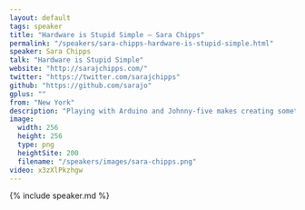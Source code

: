 ```yaml
---
layout: default
tags: speaker
title: "Hardware is Stupid Simple – Sara Chipps"
permalink: "/speakers/sara-chipps-hardware-is-stupid-simple.html"
speaker: Sara Chipps
talk: "Hardware is Stupid Simple"
website: "http://sarajchipps.com/"
twitter: "https://twitter.com/sarajchipps"
github: "https://github.com/sarajo"
gplus: ""
from: "New York"
description: "Playing with Arduino and Johnny-five makes creating something from practically nothing amazingly easy. Come tinker with robots for a bit, we'll make things roll, we'll make things light up, we'll make things input and output. All with just a few lines of Javascript and a bunch of super cheap parts."
image:
  width: 256
  height: 256
  type: png
  heightSite: 200
  filename: "/speakers/images/sara-chipps.png"
video: x3zXlPkzhgw
---
```


{% include speaker.md %}
